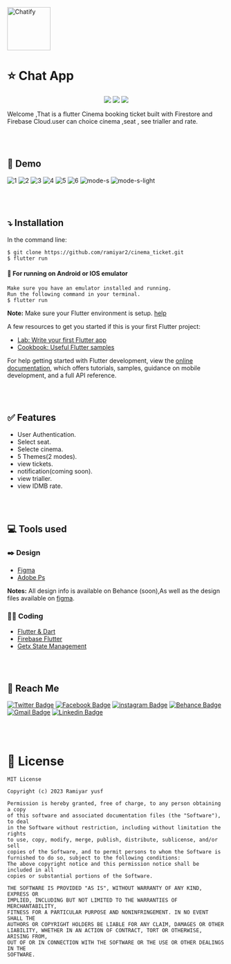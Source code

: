 <img src="https://user-images.githubusercontent.com/56196099/190877037-e5597f50-8a53-4c25-ad74-057efb7ac7c7.png"  alt="Chatify" width="100">

# ⭐ Chat App

<div align="center">

[![](https://img.shields.io/badge/Made_with-Flutter-blue?style=for-the-badge&logo=flutter)](https://flutter.dev/docs)
[![](https://img.shields.io/badge/Database-Firebase-yellow?style=for-the-badge&logo=firebase)](https://firebase.google.com/docs)
[![](https://img.shields.io/badge/IDE-Visual_Studio_Code-red?style=for-the-badge&logo=visual-studio-code)](https://code.visualstudio.com/ "Visual Studio Code")

</div>

Welcome ,That is a flutter Cinema booking ticket built with Firestore and Firebase Cloud.user can choice cinema ,seat , see trialler and rate.

<br><br>  

## 📱 Demo


![1](https://user-images.githubusercontent.com/56196099/190877528-d1bd063a-4efb-4e61-b1fd-e0976ca0a78b.jpg)
![2](https://user-images.githubusercontent.com/56196099/190877343-9ed61ed2-8c6d-4285-a5ba-b431d4787a11.jpg)
![3](https://user-images.githubusercontent.com/56196099/190877347-f4b58418-2189-479b-beb5-c344ff71f31f.jpg)
![4](https://user-images.githubusercontent.com/56196099/190877348-dc8afced-f760-40f5-b0f7-766127b3f773.jpg)
![5](https://user-images.githubusercontent.com/56196099/190878197-e4dc0591-c1ce-4f15-91d4-6bf9603e592a.jpg)
![6](https://user-images.githubusercontent.com/56196099/190878611-ae46d242-cba4-4cea-b8fb-40a2418c07d1.jpg)
![mode-s](https://user-images.githubusercontent.com/56196099/190877357-f7d18eae-bcb0-4443-8f3d-e5d4124cb8c0.jpg)
![mode-s-light](https://user-images.githubusercontent.com/56196099/190877358-88be0970-d7d3-49a0-8744-8c71e8808574.jpg)

<br><br>

## ⤵ Installation

In the command line:

    $ git clone https://github.com/ramiyar2/cinema_ticket.git
    $ flutter run

#### 🤖 For running on Android or IOS emulator   

    Make sure you have an emulator installed and running.
    Run the following command in your terminal.
    $ flutter run

**Note:** Make sure your Flutter environment is setup. [help](https://flutter.dev/docs/get-started/install)

A few resources to get you started if this is your first Flutter project:

- [Lab: Write your first Flutter app](https://docs.flutter.dev/get-started/codelab)
- [Cookbook: Useful Flutter samples](https://docs.flutter.dev/cookbook)

For help getting started with Flutter development, view the
[online documentation](https://docs.flutter.dev/), which offers tutorials,
samples, guidance on mobile development, and a full API reference.

<br><br>

## ✅ Features
- User Authentication.
- Select seat.
- Selecte cinema.
- 5 Themes(2 modes).
- view tickets.
- notification(coming soon).
- view trialler.
- view IDMB rate.

<br><br>

## 💻 Tools used

### ✒️ Design  
- [Figma](https://www.figma.com/)
- [Adobe Ps](https://www.adobe.com/products/photoshop/)

**Notes:** All design info is available on Behance (soon),As well as the design files available on [figma](https://www.figma.com/file/JdE2ygonULvAuqtYTFrWdY/Cinema?node-id=0%3A1).

### 👨‍💻 Coding
- [Flutter & Dart](http://flutter.dev)
- [Firebase  Flutter](https://firebase.google.com/)
- [Getx State Management](https://pub.dev/packages/getx)

<br><br>

## 📠 Reach Me 

[![Twitter Badge](https://img.shields.io/badge/-Ramiyar%20yusf-00acee?style=flat&logo=twitter&logoColor=white)](https://twitter.com/ramiyar_yusf) 
[![Facebook Badge](https://img.shields.io/badge/-Ramiyar%20yusf-0078FF?style=flat&logo=facebook&logoColor=white)](https://fb.com/ramyaryusf26) 
[![instagram Badge](https://img.shields.io/badge/-Ramiyar%20yusf-bc2a8d?style=flat&logo=instagram&logoColor=white)](https://instagram.com/ramiyaryusf) 
[![Behance Badge](https://img.shields.io/badge/-Ramiyar%20yusf-053eff?style=flat&logo=Behance&logoColor=white)](https://www.behance.net/ramiyar) 
[![Gmail Badge](https://img.shields.io/badge/-Ramiyar%20yusf-e54448?style=flat&logo=Gmail&logoColor=white)](mailto:aa3567878@gmail.com) 
[![Linkedin Badge](https://img.shields.io/badge/-Ramiyar%20yusf-blue?style=flat&logo=Linkedin&logoColor=white)](https://www.linkedin.com/in/ramyar-yusf-393a40203/)


<br><br>

# 📄 License
```
MIT License

Copyright (c) 2023 Ramiyar yusf

Permission is hereby granted, free of charge, to any person obtaining a copy
of this software and associated documentation files (the "Software"), to deal
in the Software without restriction, including without limitation the rights
to use, copy, modify, merge, publish, distribute, sublicense, and/or sell
copies of the Software, and to permit persons to whom the Software is
furnished to do so, subject to the following conditions:
The above copyright notice and this permission notice shall be included in all
copies or substantial portions of the Software.

THE SOFTWARE IS PROVIDED "AS IS", WITHOUT WARRANTY OF ANY KIND, EXPRESS OR
IMPLIED, INCLUDING BUT NOT LIMITED TO THE WARRANTIES OF MERCHANTABILITY,
FITNESS FOR A PARTICULAR PURPOSE AND NONINFRINGEMENT. IN NO EVENT SHALL THE
AUTHORS OR COPYRIGHT HOLDERS BE LIABLE FOR ANY CLAIM, DAMAGES OR OTHER
LIABILITY, WHETHER IN AN ACTION OF CONTRACT, TORT OR OTHERWISE, ARISING FROM,
OUT OF OR IN CONNECTION WITH THE SOFTWARE OR THE USE OR OTHER DEALINGS IN THE
SOFTWARE.
```
